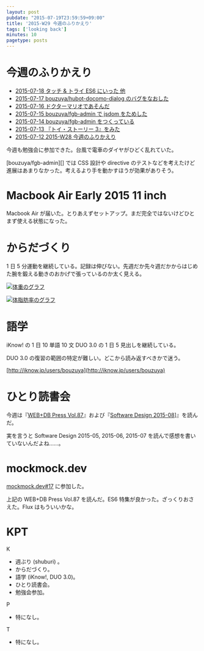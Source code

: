 ```yaml
---
layout: post
pubdate: "2015-07-19T23:59:59+09:00"
title: '2015-W29 今週のふりかえり'
tags: ['looking back']
minutes: 10
pagetype: posts
---
```

# 今週のふりかえり

- [2015-07-18 タッチ & トライ ES6 にいった 他][2015-07-18]
- [2015-07-17 bouzuya/hubot-docomo-dialog のバグをなおした][2015-07-17]
- [2015-07-16 ドクターマリオであそんだ][2015-07-16]
- [2015-07-15 bouzuya/fgb-admin で jsdom をためした][2015-07-15]
- [2015-07-14 bouzuya/fgb-admin をつくっている][2015-07-14]
- [2015-07-13 『トイ・ストーリー 3』をみた][2015-07-13]
- [2015-07-12 2015-W28 今週のふりかえり][2015-07-12]

今週も勉強会に参加できた。台風で電車のダイヤがひどく乱れていた。

[bouzuya/fgb-admin][] では CSS 設計や directive のテストなどを考えたけど進展はあまりなかった。考えるより手を動かすほうが効果がありそう。

# Macbook Air Early 2015 11 inch

Macbook Air が届いた。とりあえずセットアップ。まだ完全ではないけどひとまず使える状態になった。

# からだづくり

1 日 5 分運動を継続している。記録は伸びない。先週だか先々週だかからはじめた腕を鍛える動きのおかげで張っているのか太く見える。

[![体重のグラフ][graph-weight-img]][graph-weight-url]

[![体脂肪率のグラフ][graph-percent-img]][graph-percent-url]

# 語学

iKnow! の 1 日 10 単語 10 文 DUO 3.0 の 1 日 5 見出しを継続している。

DUO 3.0 の復習の範囲の特定が難しい。どこから読み返すべきかで迷う。

[http://iknow.jp/users/bouzuya](http://iknow.jp/users/bouzuya)

# ひとり読書会

今週は『[WEB+DB Press Vol.87](http://www.amazon.co.jp/dp/4774173703/)』および『[Software Design 2015-08](http://www.amazon.co.jp/dp/B00XVN1OSU/)]』を読んだ。

実を言うと Software Design 2015-05, 2015-06, 2015-07 を読んで感想を書いていないんだよね……。

# mockmock.dev

[mockmock.dev#17](http://mockmock.connpass.com/event/17589/) に参加した。

上記の WEB+DB Press Vol.87 を読んだ。ES6 特集が良かった。ざっくりおさえた。Flux はもういいかな。

# KPT

K

- 週ぶり (shuburi) 。
- からだづくり。
- 語学 (iKnow!, DUO 3.0)。
- ひとり読書会。
- 勉強会参加。

P

- 特になし。

T

- 特になし。

[graph-percent-img]: http://graph.hatena.ne.jp/bouzuya/graph?graphname=percent&startdate=2015-01-01&enddate=2015-07-19
[graph-percent-url]: http://graph.hatena.ne.jp/bouzuya/percent/?startdate=2015-01-01&enddate=2015-07-19
[graph-weight-img]: http://graph.hatena.ne.jp/bouzuya/graph?graphname=weight&startdate=2015-01-01&enddate=2015-07-19
[graph-weight-url]: http://graph.hatena.ne.jp/bouzuya/weight/?startdate=2015-01-01&enddate=2015-07-19
[shuburi]: http://shuburi.org
[2015-07-18]: http://blog.bouzuya.net/2015/07/18/
[2015-07-17]: http://blog.bouzuya.net/2015/07/17/
[2015-07-16]: http://blog.bouzuya.net/2015/07/16/
[2015-07-15]: http://blog.bouzuya.net/2015/07/15/
[2015-07-14]: http://blog.bouzuya.net/2015/07/14/
[2015-07-13]: http://blog.bouzuya.net/2015/07/13/
[2015-07-12]: http://blog.bouzuya.net/2015/07/12/
